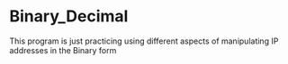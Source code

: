 # Binary_Decimal
This program is just practicing using different aspects of manipulating IP addresses in the Binary form

